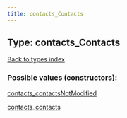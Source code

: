 ```yaml
---
title: contacts_Contacts
---
```

## Type: contacts\_Contacts  
[Back to types index](index.md)



### Possible values (constructors):

[contacts\_contactsNotModified](../constructors/contacts_contactsNotModified.md)  

[contacts\_contacts](../constructors/contacts_contacts.md)  

